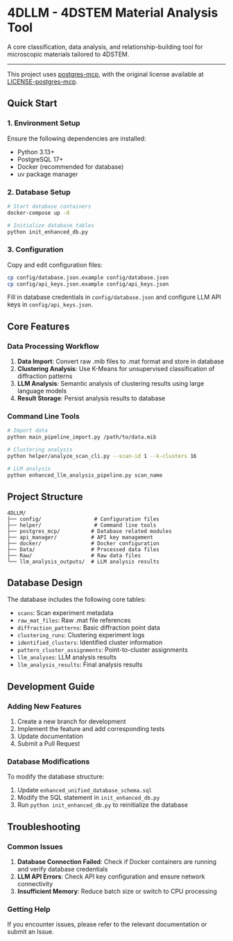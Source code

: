 # 4DLLM - 4DSTEM Material Analysis Tool

A core classification, data analysis, and relationship-building tool for microscopic materials tailored to 4DSTEM.

---

This project uses [postgres-mcp](https://github.com/crystaldba/postgres-mcp), with the original license available at [LICENSE-postgres-mcp](LICENSES/LICENSE-postgres-mcp).

## Quick Start

### 1. Environment Setup

Ensure the following dependencies are installed:
- Python 3.13+
- PostgreSQL 17+
- Docker (recommended for database)
- uv package manager

### 2. Database Setup

```bash
# Start database containers
docker-compose up -d

# Initialize database tables
python init_enhanced_db.py
```

### 3. Configuration

Copy and edit configuration files:
```bash
cp config/database.json.example config/database.json
cp config/api_keys.json.example config/api_keys.json
```

Fill in database credentials in `config/database.json` and configure LLM API keys in `config/api_keys.json`.

## Core Features

### Data Processing Workflow

1. **Data Import**: Convert raw .mib files to .mat format and store in database
2. **Clustering Analysis**: Use K-Means for unsupervised classification of diffraction patterns
3. **LLM Analysis**: Semantic analysis of clustering results using large language models
4. **Result Storage**: Persist analysis results to database

### Command Line Tools

```bash
# Import data
python main_pipeline_import.py /path/to/data.mib

# Clustering analysis
python helper/analyze_scan_cli.py --scan-id 1 --k-clusters 16

# LLM analysis
python enhanced_llm_analysis_pipeline.py scan_name
```

## Project Structure

```
4DLLM/
├── config/                 # Configuration files
├── helper/                 # Command line tools
├── postgres_mcp/          # Database related modules
├── api_manager/           # API key management
├── docker/                # Docker configuration
├── Data/                  # Processed data files
├── Raw/                   # Raw data files
└── llm_analysis_outputs/  # LLM analysis results
```

## Database Design

The database includes the following core tables:
- `scans`: Scan experiment metadata
- `raw_mat_files`: Raw .mat file references
- `diffraction_patterns`: Basic diffraction point data
- `clustering_runs`: Clustering experiment logs
- `identified_clusters`: Identified cluster information
- `pattern_cluster_assignments`: Point-to-cluster assignments
- `llm_analyses`: LLM analysis results
- `llm_analysis_results`: Final analysis results

## Development Guide

### Adding New Features

1. Create a new branch for development
2. Implement the feature and add corresponding tests
3. Update documentation
4. Submit a Pull Request

### Database Modifications

To modify the database structure:
1. Update `enhanced_unified_database_schema.sql`
2. Modify the SQL statement in `init_enhanced_db.py`
3. Run `python init_enhanced_db.py` to reinitialize the database

## Troubleshooting

### Common Issues

1. **Database Connection Failed**: Check if Docker containers are running and verify database credentials
2. **LLM API Errors**: Check API key configuration and ensure network connectivity
3. **Insufficient Memory**: Reduce batch size or switch to CPU processing

### Getting Help

If you encounter issues, please refer to the relevant documentation or submit an Issue.